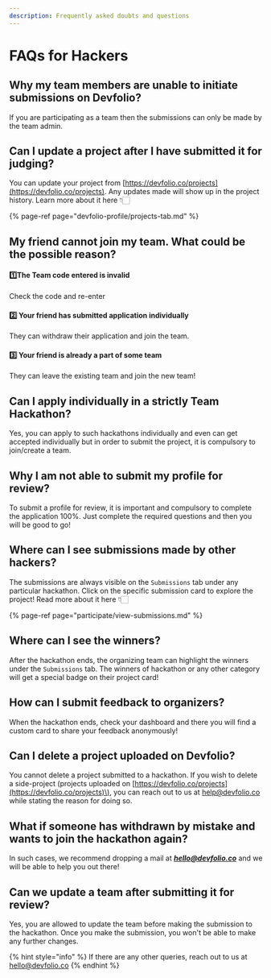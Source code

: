 ```yaml
---
description: Frequently asked doubts and questions
---
```


# FAQs for Hackers

## **Why my team members are unable to initiate submissions on Devfolio?**

If you are participating as a team then the submissions can only be made by the team admin.

## **Can I update a project after I have submitted it for judging?**

You can update your project from [https://devfolio.co/projects](https://devfolio.co/projects). Any updates made will show up in the project history. Learn more about it here 👇🏻

{% page-ref page="devfolio-profile/projects-tab.md" %}

## **My friend cannot join my team. What could be the possible reason?**

#### **1️⃣The Team code entered is invalid**

Check the code and re-enter

#### **2️⃣ Your friend has submitted application individually** 

They can withdraw their application and join the team.

#### **3️⃣ Your friend is already a part of some team** 

They can leave the existing team and join the new team!

## **Can I apply individually in a strictly Team Hackathon?**

Yes, you can apply to such hackathons individually and even can get accepted individually but in order to submit the project, it is compulsory to join/create a team.

## **Why I am not able to submit my profile for review?**

To submit a profile for review, it is important and compulsory to complete the application 100%. Just complete the required questions and then you will be good to go!

## **Where can I see submissions made by other hackers?**

The submissions are always visible on the `Submissions` tab under any particular hackathon. Click on the specific submission card to explore the project! Read more about it here 👇🏻

{% page-ref page="participate/view-submissions.md" %}

## **Where can I see the winners?**

After the hackathon ends, the organizing team can highlight the winners under the `Submissions` tab. The winners of hackathon or any other category will get a special badge on their project card!

## **How can I submit feedback to organizers?**

When the hackathon ends, check your dashboard and there you will find a custom card to share your feedback anonymously!

## **Can I delete a project uploaded on Devfolio?**

You cannot delete a project submitted to a hackathon. If you wish to delete a side-project \(projects uploaded on [https://devfolio.co/projects](https://devfolio.co/projects)\), you can reach out to us at [help@devfolio.co](mailto:help@devfolio.co) while stating the reason for doing so.

## **What if someone has withdrawn by mistake and wants to join the hackathon again?**

In such cases, we recommend dropping a mail at [_**hello@devfolio.co**_](mailto:hello@devfolio.co) and we will be able to help you out there!

## Can we update a team after submitting it for review?

Yes, you are allowed to update the team before making the submission to the hackathon. Once you make the submission, you won't be able to make any further changes.

{% hint style="info" %}
If there are any other queries, reach out to us at [hello@devfolio.co](mailto:hello@devfolio.co)
{% endhint %}

